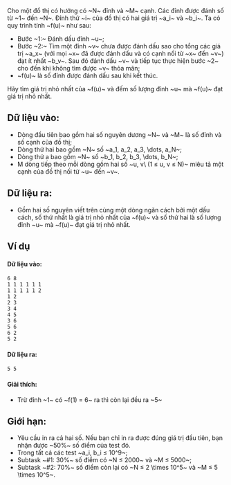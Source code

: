 <!--**<center>CSP Open Contest 1</center>**-->

Cho một đồ thị có hướng có ~N~ đỉnh và ~M~ cạnh. Các đỉnh được đánh số từ ~1~ đến ~N~. Đỉnh thứ ~i~ của đồ thị có hai giá trị ~a_i~ và ~b_i~. Ta có quy trình tính ~f(u)~ như sau:
- Bước ~1:~ Đánh dấu đỉnh ~u~;
- Bước ~2:~ Tìm một đỉnh ~v~ chưa được đánh dấu sao cho tổng các giá trị ~a_x~ (với mọi ~x~ đã được đánh dấu và có cạnh nối từ ~x~ đến ~v~) đạt ít nhất ~b_v~. Sau đó đánh dấu ~v~ và tiếp tục thực hiện bước ~2~ cho đến khi không tìm được ~v~ thỏa mãn;
- ~f(u)~ là số đỉnh được đánh dấu sau khi kết thúc.

Hãy tìm giá trị nhỏ nhất của ~f(u)~ và đếm số lượng đỉnh ~u~ mà ~f(u)~ đạt giá trị nhỏ nhất.

## Dữ liệu vào:
- Dòng đầu tiên bao gồm hai số nguyên dương ~N~ và ~M~ là số đỉnh và số cạnh của đồ thị;
- Dòng thứ hai bao gồm ~N~ số ~a_1, a_2, a_3, \dots, a_N~;
- Dòng thứ a bao gồm ~N~ số ~b_1, b_2, b_3, \dots, b_N~;
- M dòng tiếp theo mỗi dòng gồm hai số ~u, v\ (1 ≤ u, v ≤ N)~ miêu tả một cạnh của đồ thị nối từ ~u~ đến ~v~.

## Dữ liệu ra:
- Gồm hai số nguyên viết trên cùng một dòng ngăn cách bởi một dấu cách, số thứ nhất là giá trị nhỏ nhất của ~f(u)~ và số thứ hai là số lượng đỉnh ~u~ mà ~f(u)~ đạt giá trị nhỏ nhất.

## Ví dụ
#### Dữ liệu vào:
```
6 8
1 1 1 1 1 1
1 1 1 1 1 2
1 2
2 3
3 4
4 5
3 6
5 6
6 2
5 2
```

#### Dữ liệu ra:
```
5 5
```

#### Giải thích:
- Trừ đỉnh ~1~ có ~f(1) = 6~ ra thì còn lại đều ra ~5~

## Giới hạn:
- Yêu cầu in ra cả hai số. Nếu bạn chỉ in ra được đúng giá trị đầu tiên, bạn nhận được ~50\%~ số điểm của test đó.
- Trong tất cả các test ~a_i, b_i ≤ 10^9~;
- Subtask ~\#1: 30\%~ số điểm có ~N ≤ 2000~ và ~M ≤ 5000~;
- Subtask ~\#2: 70\%~ số điểm còn lại có ~N ≤ 2 \times 10^5~ và ~M ≤ 5 \times 10^5~.